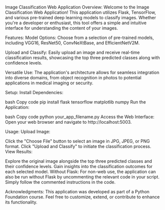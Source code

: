 Image Classification Web Application
Overview:
Welcome to the Image Classification Web Application! This application utilizes Flask, TensorFlow, and various pre-trained deep learning models to classify images. Whether you're a developer or enthusiast, this tool offers a simple and intuitive interface for understanding the content of your images.

Features:
Model Options: Choose from a selection of pre-trained models, including VGG16, ResNet50, ConvNeXtBase, and EfficientNetV2M.

Upload and Classify: Easily upload an image and receive real-time classification results, showcasing the top three predicted classes along with confidence levels.

Versatile Use: The application's architecture allows for seamless integration into diverse domains, from object recognition in photos to potential applications in medical imaging or security.

Setup:
Install Dependencies:

bash
Copy code
pip install flask tensorflow matplotlib numpy
Run the Application:

bash
Copy code
python your_app_filename.py
Access the Web Interface:
Open your web browser and navigate to http://localhost:5003.

Usage:
Upload Image:

Click the "Choose File" button to select an image in JPG, JPEG, or PNG format.
Click "Upload and Classify" to initiate the classification process.
View Results:

Explore the original image alongside the top three predicted classes and their confidence levels.
Gain insights into the classification outcomes for each selected model.
Without Flask:
For non-web use, the application can also be run without Flask by uncommenting the relevant code in your script. Simply follow the commented instructions in the code.

Acknowledgments:
This application was developed as part of a Python Foundation course. Feel free to customize, extend, or contribute to enhance its functionality.

